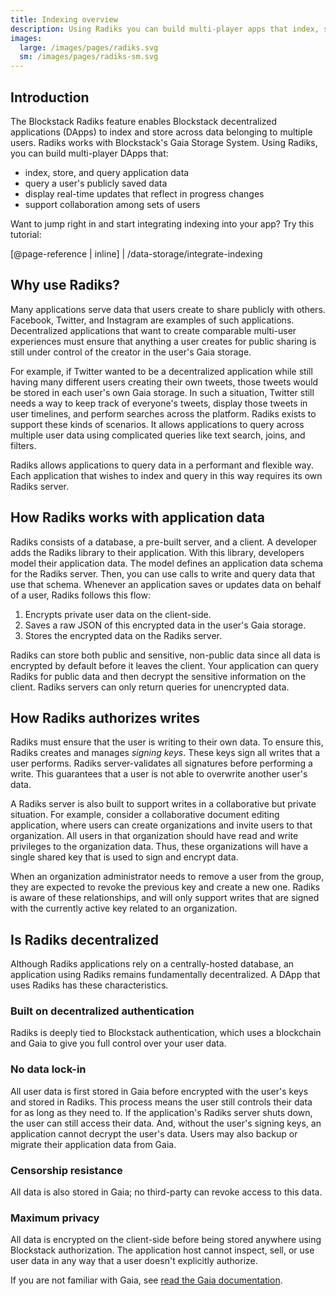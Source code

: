 ```yaml
---
title: Indexing overview
description: Using Radiks you can build multi-player apps that index, store, and query user data.
images:
  large: /images/pages/radiks.svg
  sm: /images/pages/radiks-sm.svg
---
```


## Introduction

The Blockstack Radiks feature enables Blockstack decentralized applications (DApps) to index and store across data
belonging to multiple users. Radiks works with Blockstack's Gaia Storage System. Using Radiks, you can build
multi-player DApps that:

- index, store, and query application data
- query a user's publicly saved data
- display real-time updates that reflect in progress changes
- support collaboration among sets of users

Want to jump right in and start integrating indexing into your app? Try this tutorial:

[@page-reference | inline]
| /data-storage/integrate-indexing

## Why use Radiks?

Many applications serve data that users create to share publicly with others. Facebook, Twitter, and Instagram are
examples of such applications. Decentralized applications that want to create comparable multi-user experiences must
ensure that anything a user creates for public sharing is still under control of the creator in the user's Gaia storage.

For example, if Twitter wanted to be a decentralized application while still having many different users creating their
own tweets, those tweets would be stored in each user's own Gaia storage. In such a situation, Twitter still needs a way
to keep track of everyone's tweets, display those tweets in user timelines, and perform searches across the platform.
Radiks exists to support these kinds of scenarios. It allows applications to query across multiple user data using
complicated queries like text search, joins, and filters.

Radiks allows applications to query data in a performant and flexible way. Each application that wishes to index and
query in this way requires its own Radiks server.

## How Radiks works with application data

Radiks consists of a database, a pre-built server, and a client. A developer adds the Radiks library to their application.
With this library, developers model their application data. The model defines an application data schema for the Radiks
server. Then, you can use calls to write and query data that use that schema. Whenever an application saves or updates
data on behalf of a user, Radiks follows this flow:

1. Encrypts private user data on the client-side.
2. Saves a raw JSON of this encrypted data in the user's Gaia storage.
3. Stores the encrypted data on the Radiks server.

Radiks can store both public and sensitive, non-public data since all data is encrypted by default before it leaves the
client. Your application can query Radiks for public data and then decrypt the sensitive information on the client.
Radiks servers can only return queries for unencrypted data.

## How Radiks authorizes writes

Radiks must ensure that the user is writing to their own data. To ensure this, Radiks creates and manages _signing keys_.
These keys sign all writes that a user performs. Radiks server-validates all signatures before performing a write. This
guarantees that a user is not able to overwrite another user's data.

A Radiks server is also built to support writes in a collaborative but private situation. For example, consider a
collaborative document editing application, where users can create organizations and invite users to that organization.
All users in that organization should have read and write privileges to the organization data. Thus, these organizations
will have a single shared key that is used to sign and encrypt data.

When an organization administrator needs to remove a user from the group, they are expected to revoke the previous key
and create a new one. Radiks is aware of these relationships, and will only support writes that are signed with the
currently active key related to an organization.

## Is Radiks decentralized

Although Radiks applications rely on a centrally-hosted database, an application using Radiks remains fundamentally
decentralized. A DApp that uses Radiks has these characteristics.

### Built on decentralized authentication

Radiks is deeply tied to Blockstack authentication, which uses a blockchain and Gaia to give you full control over
your user data.

### No data lock-in

All user data is first stored in Gaia before encrypted with the user's keys and stored in Radiks. This process means
the user still controls their data for as long as they need to. If the application's Radiks server shuts down, the
user can still access their data. And, without the user's signing keys, an application cannot decrypt the user's data.
Users may also backup or migrate their application data from Gaia.

### Censorship resistance

All data is also stored in Gaia; no third-party can revoke access to this data.

### Maximum privacy

All data is encrypted on the client-side before being stored anywhere using Blockstack authorization. The application
host cannot inspect, sell, or use user data in any way that a user doesn't explicitly authorize.

If you are not familiar with Gaia, see [read the Gaia documentation](/storage/overview).
